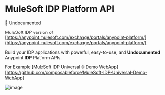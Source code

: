 # MuleSoft IDP Platform API
🚨 Undocumented

MuleSoft IDP version of [https://anypoint.mulesoft.com/exchange/portals/anypoint-platform/](https://anypoint.mulesoft.com/exchange/portals/anypoint-platform/)

Build your IDP applications with powerful, easy-to-use, and **Undocumented** Anypoint **IDP** Platform APIs.

For Example [MuleSoft IDP Universal 🌐 Demo WebApp][https://github.com/composableforce/MuleSoft-IDP-Universal-Demo-WebApp]

![image](https://github.com/user-attachments/assets/92ff5c56-377f-40e0-89f1-873c26926cd2)


